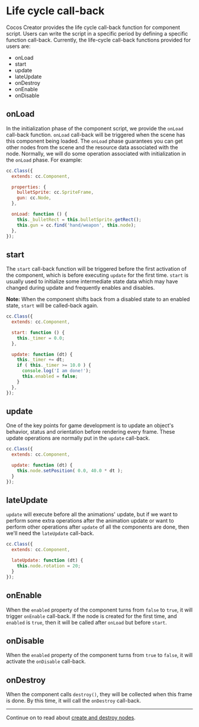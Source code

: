 # Life cycle call-back

Cocos Creator provides the life cycle call-back function for component script. Users can write the script in a specific period by defining a specific function call-back.
Currently, the life-cycle call-back functions provided for users are:

 - onLoad
 - start
 - update
 - lateUpdate
 - onDestroy
 - onEnable
 - onDisable

## onLoad

In the initialization phase of the component script, we provide the `onLoad` call-back function. `onLoad` call-back will be triggered when the scene has this component being loaded.
 The `onLoad` phase guarantees you can get other nodes from the scene and the resource data associated with the node. Normally,
we will do some operation associated with initialization in the `onLoad` phase. For example:

```js
cc.Class({
  extends: cc.Component,

  properties: {
    bulletSprite: cc.SpriteFrame,
    gun: cc.Node,
  },

  onLoad: function () {
    this._bulletRect = this.bulletSprite.getRect();
    this.gun = cc.find('hand/weapon', this.node);
  },
});
```

## start

The `start` call-back function will be triggered before the first activation of the component, which is before executing `update` for the first time.
`start` is usually used to initialize some intermediate state data which may have changed during update and frequently enables and disables.

**Note:** When the component shifts back from a disabled state to an enabled state, `start` will be called-back again.

```js
cc.Class({
  extends: cc.Component,

  start: function () {
    this._timer = 0.0;
  },

  update: function (dt) {
    this._timer += dt;
    if ( this._timer >= 10.0 ) {
      console.log('I am done!');
      this.enabled = false;
    }
  },
});
```

## update

One of the key points for game development is to update an object's behavior, status and orientation before rendering every frame. These update operations are normally put in the `update` call-back.

```js
cc.Class({
  extends: cc.Component,

  update: function (dt) {
    this.node.setPosition( 0.0, 40.0 * dt );
  }
});
```

## lateUpdate

`update` will execute before all the animations' update, but if we want to perform some extra operations after the animation update or
 want to perform other operations after `update` of all the components are done, then we'll need the `lateUpdate` call-back.

```js
cc.Class({
  extends: cc.Component,

  lateUpdate: function (dt) {
    this.node.rotation = 20;
  }
});
```

## onEnable

When the `enabled` property of the component turns from `false` to `true`, it will trigger `onEnable` call-back. If the node is created for the first time,
and `enabled` is `true`, then it will be called after `onLoad` but before `start`.

## onDisable

When the `enabled` property of the component turns from `true` to `false`, it will activate the `onDisable` call-back.

## onDestroy

When the component calls `destroy()`, they will be collected when this frame is done. By this time, it will call the `onDestroy` call-back.


---

Continue on to read about [create and destroy nodes](create-destroy.md).
